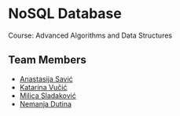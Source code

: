 # NoSQL Database
Course: Advanced Algorithms and Data Structures

## Team Members
- [Anastasija Savić]
- [Katarina Vučić]
- [Milica Sladaković]
- [Nemanja Dutina]

[Anastasija Savić]:https://github.com/savic-a
[Katarina Vučić]:https://github.com/kaca01
[Milica Sladaković]:https://github.com/coma007
[Nemanja Dutina]:https://github.com/eXtremeNemanja
